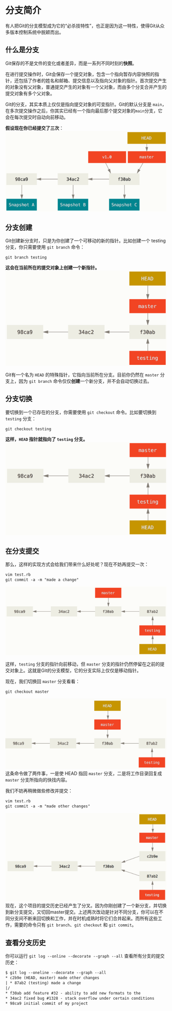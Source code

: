 # 分支简介
有人把Git的分支模型成为它的“必杀技特性”，也正是因为这一特性，使得Git从众多版本控制系统中脱颖而出。

## 什么是分支
Git保存的不是文件的变化或者差异，而是一系列不同时刻的**快照**。

在进行提交操作时，Git会保存一个提交对象，包含一个指向暂存内容快照的指针，还包括了作者的姓名和邮箱、提交信息以及指向父对象的指针。首次提交产生的对象没有父对象，普通提交产生的对象有一个父对象，而由多个分支合并产生的提交对象有多个父对象。

Git的分支，其实本质上仅仅是指向提交对象的可变指针。Git的默认分支是 ```main```，在多次提交操作之后，你其实已经有一个指向最后那个提交对象的```main```分支，它会在每次提交时自动向前移动。

**假设现在你已经提交了三次**：
![](提交三次之后.png)

## 分支创建
Git创建新分支时，只是为你创建了一个可移动的新的指针。比如创建一个 testing 分支，你只需要使用 ```git branch``` 命令：
```
git branch testing
```
**这会在当前所在的提交对象上创建一个新指针。**
![](创建新分支=创建新指针.png)

Git有一个名为 ```HEAD``` 的特殊指针，它指向当前所在分支。目前你仍然在 ```master``` 分支上，因为 ```git branch``` 命令仅仅**创建**一个新分支，并不会自动切换过去。


## 分支切换
要切换到一个已存在的分支，你需要使用 ```git checkout``` 命令。比如要切换到 ```testing``` 分支：
```
git checkout testing
```

**这样，```HEAD``` 指针就指向了 ```testing``` 分支。**
![](切换到testing分支.png)


## 在分支提交

那么，这样的实现方式会给我们带来什么好处呢？现在不妨再提交一次：
```
vim test.rb
git commit -a -m "made a change"
```
![](HEAD随着分支提交操作自动向前移动.png)

这样，```testing``` 分支的指针向前移动，但 ```master``` 分支的指针仍然停留在之前的提交对象上。这就是Git的分支模型，它的分支实际上仅仅是移动指针。

现在，我们切换回 ```master``` 分支看看：
```
git checkout master
```
![切换回master分支](切换回master分支.png)
这条命令做了两件事，一是使 HEAD 指回 ```master``` 分支，二是将工作目录回复成 ```master``` 分支所指向的快找内容。


我们不妨再稍微做些修改并提交：
```
vim test.rb
git commit -a -m "made other changes"
```
![](项目分叉历史.png)
现在，这个项目的提交历史已经产生了分叉。因为你刚创建了一个新分支，并切换到新分支提交，又切回master提交。上述两次改动是针对不同分支，你可以在不同分支间不断来回切换和工作，并在时机成熟时将它们合并起来。而所有这些工作，需要的命令只有 ```git branch```、```git checkout``` 和 ```git commit```。

## 查看分支历史
你可以运行 ```git log --online --decorate --graph --all``` 查看所有分支的提交历史：
```
$ git log --oneline --decorate --graph --all
* c2b9e (HEAD, master) made other changes
| * 87ab2 (testing) made a change
|/
* f30ab add feature #32 - ability to add new formats to the
* 34ac2 fixed bug #1328 - stack overflow under certain conditions
* 98ca9 initial commit of my project
```